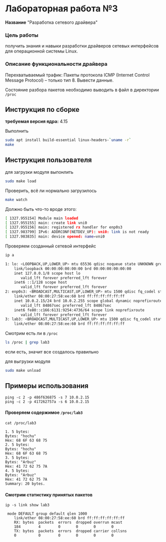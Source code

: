 # Лабораторная работа №3
**Название** "Разработка сетевого драйвера" 
### Цель работы
получить знания и навыки разработки драйверов сетевых интерфейсов для операционной системы Linux.

### Описание функциональности драйвера
Перехватываемый трафик: Пакеты протокола ICMP (Internet Control Message Protocol) – только тип 8. Вывести данные. 

Состояние разбора пакетов необходимо выводить в файл в директории `/proc`


## Инструкция по сборке
**требуемая версия ядра:** 4.15

Выполнить
```bash
sudo apt install build-essential linux-headers-`uname -r`
make
```

## Инструкция пользователя

для загрузки модуля выпонлить 
```bash
sudo make load
```

Проверить, всё ли нормально загрузилось 
```bash
make watch
```
Должно быть что-то вроде этого:
```bash
[ 1327.955154] Module main loaded
[ 1327.955155] main: create link vni0
[ 1327.955156] main: registered rx handler for enp0s3
[ 1327.983799] IPv6: ADDRCONF(NETDEV_UP): vni0: link is not ready
[ 1327.983835] main: device opened: name=vni0
```

Проверяем созданный сетевой интерфейс 
```bash
ip a
```
```bash
1: lo: <LOOPBACK,UP,LOWER_UP> mtu 65536 qdisc noqueue state UNKNOWN group default qlen 1000
    link/loopback 00:00:00:00:00:00 brd 00:00:00:00:00:00
    inet 127.0.0.1/8 scope host lo
       valid_lft forever preferred_lft forever
    inet6 ::1/128 scope host 
       valid_lft forever preferred_lft forever
2: enp0s3: <BROADCAST,MULTICAST,UP,LOWER_UP> mtu 1500 qdisc fq_codel state UP group default qlen 1000
    link/ether 08:00:27:58:ee:60 brd ff:ff:ff:ff:ff:ff
    inet 10.0.2.15/24 brd 10.0.2.255 scope global dynamic noprefixroute enp0s3
       valid_lft 84867sec preferred_lft 84867sec
    inet6 fe80::c166:6131:9254:4736/64 scope link noprefixroute 
       valid_lft forever preferred_lft forever
3: lab3: <BROADCAST,MULTICAST,UP,LOWER_UP> mtu 1500 qdisc fq_codel state UNKNOWN group default qlen 1000
    link/ether 08:00:27:58:ee:60 brd ff:ff:ff:ff:ff:ff
```


Смотрим есть ли в `/proc`

```bash
ls /proc | grep lab3
```
если есть, значит все создалось правильно

для выгрузки модуля 
```bash
sudo make unload
```
## Примеры использования

```shell
ping -c 2 -p 486f636875 -s 7 10.0.2.15
ping -c 2 -p 417262757a -s 6 10.0.2.15
```
#### Проверяем содержимое `/proc/lab3`
```shell
cat /proc/lab3
```

```shell
1. 5 bytes:
Bytes: "hochu"
Hex: 68 6F 63 68 75
2. 5 bytes:
Bytes: "hochu"
Hex: 68 6F 63 68 75
3. 5 bytes:
Bytes: "Arbuz"
Hex: 41 72 62 75 7A
4. 5 bytes:
Bytes: "Arbuz"
Hex: 41 72 62 75 7A
Summary: 20 bytes.
```
#### Смотрим статистику принятых пакетов
```shell
ip -s link show lab3
```
```shell
 mode DEFAULT group default qlen 1000
    link/ether 08:00:27:58:ee:60 brd ff:ff:ff:ff:ff:ff
    RX: bytes  packets  errors  dropped overrun mcast   
    184        4        0       0       0       0       
    TX: bytes  packets  errors  dropped carrier collsns 
    0          0        0       0       0       0     
```


